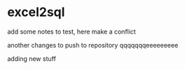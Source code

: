# excel2sql

add some notes to test, here make a conflict

another changes to push to repository qqqqqqqeeeeeeeee


adding new stuff